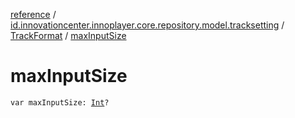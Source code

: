 [reference](../../index.md) / [id.innovationcenter.innoplayer.core.repository.model.tracksetting](../index.md) / [TrackFormat](index.md) / [maxInputSize](./max-input-size.md)

# maxInputSize

`var maxInputSize: `[`Int`](https://kotlinlang.org/api/latest/jvm/stdlib/kotlin/-int/index.html)`?`